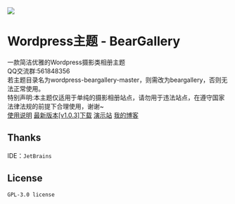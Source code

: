 <img src="https://i.ibb.co/wJCdLm5/screenshot-2.png">
<h1>Wordpress主题 - BearGallery</h1>
一款简洁优雅的Wordpress摄影类相册主题<br>
QQ交流群:561848356<br>
<a>若主题目录名为wordpress-beargallery-master，则需改为beargallery，否则无法正常使用。</a><br>
<a>特别声明:本主题仅适用于单纯的摄影相册站点，请勿用于违法站点，在遵守国家法律法规的前提下合理使用，谢谢~</a><br>
<a href = "https://www.bearnotion.ru/wordpress-beargallery.html">使用说明</a>
<a href = "https://github.com/whitebearcode/wordpress-beargallery/releases/download/v1.0.3/WP_Beargallery_v1.0.3.release.zip">最新版本[v1.0.3]下载</a>
<a href = "https://beargallery.bearwp.ru/">演示站</a>
<a href = "https://www.bearnotion.ru/">我的博客</a><br>
<h2>Thanks</h2>
IDE：<code>JetBrains</code>
<h2>License</h2>
<code>GPL-3.0 license</code>